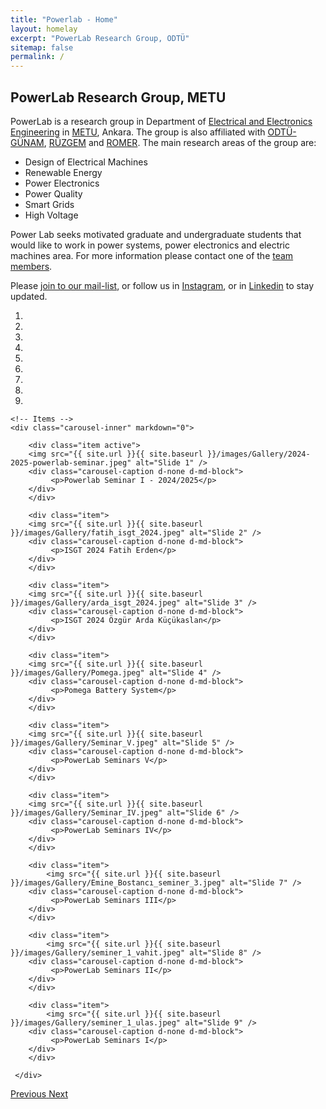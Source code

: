 ```yaml
---
title: "Powerlab - Home"
layout: homelay
excerpt: "PowerLab Research Group, ODTÜ"
sitemap: false
permalink: /
---
```


## PowerLab Research Group, METU

PowerLab is a research group in Department of [Electrical and Electronics Engineering](http://eee.metu.edu.tr/) in [METU](https://www.metu.edu.tr/), Ankara. The group is also affiliated with [ODTÜ-GÜNAM](https://odtugunam.org/), [RÜZGEM](http://ruzgem.metu.edu.tr/) and [ROMER](https://romer.metu.edu.tr/). The main research areas of the group are:

- Design of Electrical Machines
- Renewable Energy
- Power Electronics
- Power Quality
- Smart Grids
- High Voltage

Power Lab seeks  motivated graduate and undergraduate students that would like to work in power systems, power electronics and electric machines area. For more information please contact one of the [team members](/team).

Please [join to our mail-list](https://mailman.metu.edu.tr/mailman/listinfo/ee-powerlab), or follow us in [Instagram](https://www.instagram.com/metupowerlab/), or in [Linkedin](https://www.linkedin.com/company/metu-power-lab/) to stay updated.

<div markdown="0" id="carousel" class="carousel slide" data-ride="carousel" data-interval="5000" data-pause="hover" >
    <!-- Menu -->
    <ol class="carousel-indicators">
        <li data-target="#carousel" data-slide-to="0" class="active"></li>
        <li data-target="#carousel" data-slide-to="1"></li>
        <li data-target="#carousel" data-slide-to="2"></li>
        <li data-target="#carousel" data-slide-to="3"></li>
        <li data-target="#carousel" data-slide-to="4"></li>
        <li data-target="#carousel" data-slide-to="5"></li>
        <li data-target="#carousel" data-slide-to="6"></li>
        <li data-target="#carousel" data-slide-to="7"></li>
        <li data-target="#carousel" data-slide-to="8"></li>    
</ol>


<!-- I added images as png but is the page opens slowly these can be reuploaded as jpg -->
    <!-- Items -->
    <div class="carousel-inner" markdown="0">

        <div class="item active">
        <img src="{{ site.url }}{{ site.baseurl }}/images/Gallery/2024-2025-powerlab-seminar.jpeg" alt="Slide 1" />
		<div class="carousel-caption d-none d-md-block">
    		 <p>Powerlab Seminar I - 2024/2025</p>
  		</div>
        </div>

        <div class="item">
        <img src="{{ site.url }}{{ site.baseurl }}/images/Gallery/fatih_isgt_2024.jpeg" alt="Slide 2" />
		<div class="carousel-caption d-none d-md-block">
    		 <p>ISGT 2024 Fatih Erden</p>
  		</div>
        </div>

        <div class="item">
        <img src="{{ site.url }}{{ site.baseurl }}/images/Gallery/arda_isgt_2024.jpeg" alt="Slide 3" />
		<div class="carousel-caption d-none d-md-block">
    		 <p>ISGT 2024 Özgür Arda Küçükaslan</p>
  		</div>
        </div>

        <div class="item">
        <img src="{{ site.url }}{{ site.baseurl }}/images/Gallery/Pomega.jpeg" alt="Slide 4" />
		<div class="carousel-caption d-none d-md-block">
    		 <p>Pomega Battery System</p>
  		</div>
        </div>

        <div class="item">
        <img src="{{ site.url }}{{ site.baseurl }}/images/Gallery/Seminar_V.jpeg" alt="Slide 5" />
		<div class="carousel-caption d-none d-md-block">
    		 <p>PowerLab Seminars V</p>
  		</div>
        </div>

        <div class="item">
        <img src="{{ site.url }}{{ site.baseurl }}/images/Gallery/Seminar_IV.jpeg" alt="Slide 6" />
		<div class="carousel-caption d-none d-md-block">
    		 <p>PowerLab Seminars IV</p>
  		</div>
        </div>

        <div class="item">
            <img src="{{ site.url }}{{ site.baseurl }}/images/Gallery/Emine_Bostancı_seminer_3.jpeg" alt="Slide 7" />
		<div class="carousel-caption d-none d-md-block">
    		 <p>PowerLab Seminars III</p>
  		</div>
        </div>

        <div class="item">
            <img src="{{ site.url }}{{ site.baseurl }}/images/Gallery/seminer_1_vahit.jpeg" alt="Slide 8" />
		<div class="carousel-caption d-none d-md-block">
    		 <p>PowerLab Seminars II</p>
  		</div>
        </div>

        <div class="item">
            <img src="{{ site.url }}{{ site.baseurl }}/images/Gallery/seminer_1_ulas.jpeg" alt="Slide 9" />
		<div class="carousel-caption d-none d-md-block">
    		 <p>PowerLab Seminars I</p>
  		</div>
        </div>

	 </div>

  <a class="left carousel-control" href="#carousel" role="button" data-slide="prev">
    <span class="glyphicon glyphicon-chevron-left" aria-hidden="true"></span>
    <span class="sr-only">Previous</span>
  </a>
  <a class="right carousel-control" href="#carousel" role="button" data-slide="next">
    <span class="glyphicon glyphicon-chevron-right" aria-hidden="true"></span>
    <span class="sr-only">Next</span>
  </a>
</div>
